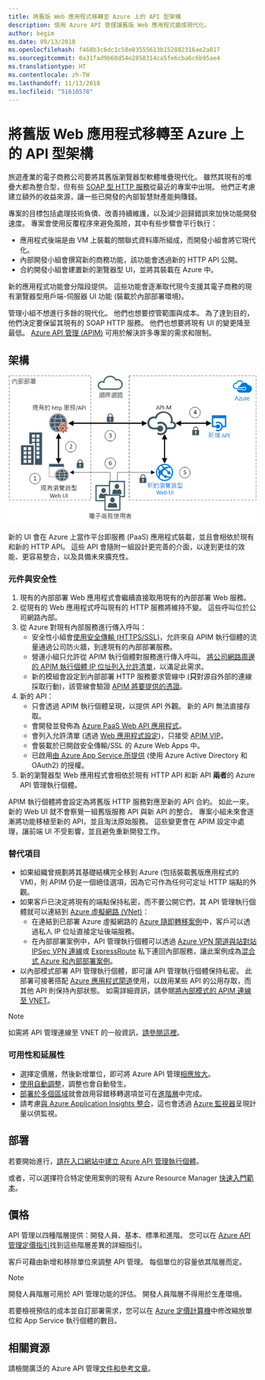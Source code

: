 ```yaml
---
title: 將舊版 Web 應用程式移轉至 Azure 上的 API 型架構
description: 使用 Azure API 管理讓舊版 Web 應用程式變成現代化。
author: begim
ms.date: 09/13/2018
ms.openlocfilehash: f468b3c6dc1c58e03555613b152882316ae2a017
ms.sourcegitcommit: 0a31fad9b68d54e2858314ca5fe6cba6c6b95ae4
ms.translationtype: HT
ms.contentlocale: zh-TW
ms.lasthandoff: 11/13/2018
ms.locfileid: "51610578"
---
```

# <a name="migrating-a-legacy-web-application-to-an-api-based-architecture-on-azure"></a>將舊版 Web 應用程式移轉至 Azure 上的 API 型架構

旅遊產業的電子商務公司要將其舊版瀏覽器型軟體堆疊現代化。 雖然其現有的堆疊大都為整合型，但有些 [SOAP 型 HTTP 服務][soap]從最近的專案中出現。 他們正考慮建立額外的收益來源，讓一些已開發的內部智慧財產能夠賺錢。

專案的目標包括處理技術負債、改善持續維護，以及減少迴歸錯誤來加快功能開發速度。 專案會使用反覆程序來避免風險，其中有些步驟會平行執行：

* 應用程式後端是由 VM 上裝載的關聯式資料庫所組成，而開發小組會將它現代化。
* 內部開發小組會撰寫新的商務功能，該功能會透過新的 HTTP API 公開。
* 合約開發小組會建置新的瀏覽器型 UI，並將其裝載在 Azure 中。

新的應用程式功能會分階段提供。 這些功能會逐漸取代現今支援其電子商務的現有瀏覽器型用戶端-伺服器 UI 功能 (裝載於內部部署環境)。

管理小組不想進行多餘的現代化。 他們也想要控管範圍與成本。 為了達到目的，他們決定要保留其現有的 SOAP HTTP 服務。 他們也想要將現有 UI 的變更降至最低。 [Azure API 管理 (APIM)][apim] 可用於解決許多專案的需求和限制。

## <a name="architecture"></a>架構

![架構圖表][architecture]

新的 UI 會在 Azure 上當作平台即服務 (PaaS) 應用程式裝載，並且會相依於現有和新的 HTTP API。 這些 API 會隨附一組設計更完善的介面，以達到更佳的效能、更容易整合，以及具備未來擴充性。

### <a name="components-and-security"></a>元件與安全性

1. 現有的內部部署 Web 應用程式會繼續直接取用現有的內部部署 Web 服務。
2. 從現有的 Web 應用程式呼叫現有的 HTTP 服務將維持不變。 這些呼叫位於公司網路內部。
3. 從 Azure 對現有內部服務進行傳入呼叫：
    * 安全性小組會[使用安全傳輸 (HTTPS/SSL)][apim-ssl]，允許來自 APIM 執行個體的流量通過公司防火牆，到達現有的內部部署服務。
    * 營運小組只允許從 APIM 執行個體對服務進行傳入呼叫。 [將公司網路周邊的 APIM 執行個體 IP 位址列入允許清單][apim-whitelist-ip]，以滿足此需求。
    * 新的模組會設定到內部部署 HTTP 服務要求管線中 (**只**對源自外部的連線採取行動)，該管線會驗證 [APIM 將要提供的憑證][apim-mutualcert-auth]。
1. 新的 API：
    * 只會透過 APIM 執行個體呈現，以提供 API 外觀。 新的 API 無法直接存取。
    * 會開發並發佈為 [Azure PaaS Web API 應用程式][azure-api-apps]。
    * 會列入允許清單 (透過 [Web 應用程式設定][azure-appservice-ip-restrict])，只接受 [APIM VIP][apim-faq-vip]。
    * 會裝載於已開啟安全傳輸/SSL 的 Azure Web Apps 中。
    * 已啟用[由 Azure App Service 所提供][azure-appservice-auth] (使用 Azure Active Directory 和 OAuth2) 的授權。
2. 新的瀏覽器型 Web 應用程式會相依於現有 HTTP API 和新 API **兩者**的 Azure API 管理執行個體。

APIM 執行個體將會設定為將舊版 HTTP 服務對應至新的 API 合約。 如此一來，新的 Web UI 就不會察覺一組舊版服務 API 與新 API 的整合。 專案小組未來會逐漸將功能移植至新的 API，並且淘汰原始服務。 這些變更會在 APIM 設定中處理，讓前端 UI 不受影響，並且避免重新開發工作。

### <a name="alternatives"></a>替代項目

* 如果組織曾規劃將其基礎結構完全移到 Azure (包括裝載舊版應用程式的 VM)，則 APIM 仍是一個絕佳選項，因為它可作為任何可定址 HTTP 端點的外觀。
* 如果客戶已決定將現有的端點保持私密，而不要公開它們，其 API 管理執行個體就可以連結到 [Azure 虛擬網路 (VNet)][azure-vnet]：
  * 在連結到已部署 Azure 虛擬網路的 [Azure 隨即轉移案例][azure-vm-lift-shift]中，客戶可以透過私人 IP 位址直接定址後端服務。
  * 在內部部署案例中，API 管理執行個體可以透過 [Azure VPN 閘道與站對站 IPSec VPN 連線][azure-vpn]或 [ExpressRoute][azure-er] 私下連回內部服務，讓此案例成為[混合式 Azure 和內部部署案例][azure-hybrid]。
* 以內部模式部署 API 管理執行個體，即可讓 API 管理執行個體保持私密。 此部署可接著搭配 [Azure 應用程式閘道][ azure-appgw]使用，以啟用某些 API 的公用存取，而其他 API 則保持內部狀態。 如需詳細資訊，請參閱[將內部模式的 APIM 連線至 VNET][apim-vnet-internal]。

> [!NOTE]
> 如需將 API 管理連線至 VNET 的一般資訊，[請參閱這裡][apim-vnet]。

### <a name="availability-and-scalability"></a>可用性和延展性

* 選擇定價層，然後新增單位，即可將 Azure API 管理[相應放大][apim-scaleout]。
* [使用自動調整][apim-autoscale]，調整也會自動發生。
* [部署於多個區域][apim-multi-regions]就會啟用容錯移轉選項並可在[進階層][apim-pricing]中完成。
* 請考慮[與 Azure Application Insights 整合][azure-apim-ai]，這也會透過 [Azure 監視器][azure-mon]呈現計量以供監視。

## <a name="deployment"></a>部署

若要開始進行，[請在入口網站中建立 Azure API 管理執行個體][apim-create]。

或者，可以選擇符合特定使用案例的現有 Azure Resource Manager [快速入門範本][azure-quickstart-templates-apim]。

## <a name="pricing"></a>價格

API 管理以四種階層提供：開發人員、基本、標準和進階。 您可以在 [Azure API 管理定價指引][apim-pricing]找到這些階層差異的詳細指引。

客戶可藉由新增和移除單位來調整 API 管理。 每個單位的容量依其階層而定。

> [!NOTE]
> 開發人員階層可用於 API 管理功能的評估。 開發人員階層不得用於生產環境。

若要檢視預估的成本並自訂部署需求，您可以在 [Azure 定價計算機][pricing-calculator]中修改縮放單位和 App Service 執行個體的數目。

## <a name="related-resources"></a>相關資源

請檢閱廣泛的 Azure API 管理[文件和參考文章][apim]。


<!-- links -->
[architecture]: ./media/architecture-apim-api-scenario.png
[apim-create]: /azure/api-management/get-started-create-service-instance
[apim-git]: /azure/api-management/api-management-configuration-repository-git
[apim-multi-regions]: /azure/api-management/api-management-howto-deploy-multi-region
[apim-autoscale]: /azure/api-management/api-management-howto-autoscale
[apim-scaleout]: /azure/api-management/upgrade-and-scale
[azure-apim-ai]: /azure/api-management/api-management-howto-app-insights
[azure-ai]: /azure/application-insights/
[azure-mon]: /azure/monitoring-and-diagnostics/monitoring-overview
[azure-appgw]: /azure/application-gateway/application-gateway-introduction
[apim-vnet-internal]: /azure/api-management/api-management-howto-integrate-internal-vnet-appgateway
[apim-vnet]: /azure/api-management/api-management-using-with-vnet
[azure-hybrid]: /azure/architecture/reference-architectures/hybrid-networking/
[azure-er]: /azure/expressroute/expressroute-introduction
[azure-vpn]: /azure/vpn-gateway/vpn-gateway-howto-site-to-site-resource-manager-portal
[azure-vnet]: /azure/virtual-network/virtual-networks-overview
[azure-appservice-auth]: /azure/app-service/app-service-authentication-overview#identity-providers
[apim-faq-vip]: /azure/api-management/api-management-faq#is-the-api-management-gateway-ip-address-constant-can-i-use-it-in-firewall-rules
[azure-appservice-ip-restrict]: /azure/app-service/app-service-ip-restrictions
[azure-api-apps]: /azure/app-service/
[apim-ssl]: /azure/api-management/api-management-howto-manage-protocols-ciphers
[apim-mutualcert-auth]: /azure/api-management/api-management-howto-mutual-certificates
[apim-whitelist-ip]: /azure/api-management/api-management-faq#is-the-api-management-gateway-ip-address-constant-can-i-use-it-in-firewall-rules
[anti-corruption-layer-pattern]: /azure/architecture/patterns/anti-corruption-layer
[apim]: /azure/api-management/api-management-key-concepts
[apim-api-design-guidance]: /azure/architecture/best-practices/api-design
[visualstudio-youtube-solid-design]: https://youtu.be/agkWYPUcLpg
[azure-vm-lift-shift]: https://azure.microsoft.com/resources/azure-virtual-datacenter-lift-and-shift-guide/
[standard-pricing-calc]: https://azure.com/e/
[premium-pricing-calc]: https://azure.com/e/
[apim-pricing]: https://azure.microsoft.com/pricing/details/api-management/
[azure-quickstart-templates-apim]: https://azure.microsoft.com/resources/templates/?term=API+Management&pageNumber=1
[soap]: https://en.wikipedia.org/wiki/SOAP
[pricing-calculator]: https://azure.com/e/0e916a861fac464db61342d378cc0bd6
